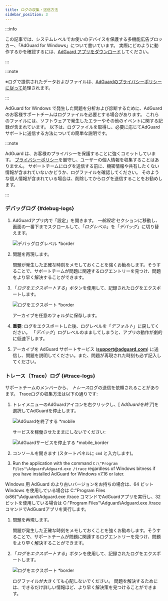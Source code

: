 ```yaml
---
title: ログの収集・送信方法
sidebar_position: 3
---
```


:::info

この記事では、システムレベルでお使いのデバイスを保護する多機能広告ブロッカー、「AdGuard for Windows」について書いています。 実際にどのように動作するかを確認するには、[AdGuard アプリをダウンロード](https://agrd.io/download-kb-adblock)してください。

:::

:::note

※ログで提供されたデータおよびファイルは、[AdGuardのプライバシーポリシーに従って](https://adguard.com/en/privacy.html)処理されます。

:::

AdGuard for Windows で発生した問題を分析および診断するために、AdGuardのお客様サポートチームはログファイルを必要とする場合があります。 これらのファイルには、ソフトウェアで発生したエラーやその他のイベントに関する記録が含まれています。 以下は、ログファイルを取得し、必要に応じてAdGuardサポートに送信する方法についての簡単な説明です。

:::note

AdGuard は、お客様のプライバシーを保護することに強くコミットしています。 [プライバシーポリシー](https://adguard.com/privacy/windows.html)を厳守し、ユーザーの個人情報を収集することはありません。 サポートチームにログを送信する前に、機密情報や共有したくない情報が含まれていないかどうか、ログファイルを確認してください。 そのような個人情報が含まれている場合は、削除してからログを送信することをお勧めします。

:::

### デバッグログ {#debug-logs}

1. AdGuardアプリ内で「設定」を開きます。 *一般設定* セクションに移動し、画面の一番下までスクロールして、「*ログレベル*」を「*デバッグ*」に切り替えます。

    ![デバッグログレベル *border](https://cdn.adtidy.org/content/kb/ad_blocker/windows/solving-problems/adg-logs-1.png)

1. 問題を再現します。

    問題が発生した正確な時刻をメモしておくことを強くお勧めします。そうすることで、サポートチームが問題に関連するログエントリーを見つけ、問題をより早く解決することができます。

1. 「*ログをエクスポートする*」ボタンを使用して、記録されたログをエクスポートします。

    ![ログをエクスポート *border](https://cdn.adtidy.org/content/kb/ad_blocker/windows/solving-problems/adg-logs-2.png)

    アーカイブを任意のフォルダに保存します。

1. **重要**: ログをエクスポートした後、ログレベルを「*デフォルト*」に戻してください。 「*デバッグ*」ログレベルのまましてしまうと、アプリの動作が劇的に低速下します。

1. アーカイブを AdGuard サポートサービス (**support@adguard.com**) に送信し、問題を説明してください。また、問題が再現された時刻も必ず記入してください。

### トレース（Trace）ログ {#trace-logs}

サポートチームのメンバーから、 *トレース*ログの送信を依頼されることがあります。 Traceログの収集方法は以下の通りです:

1. トレイメニューのAdGuardアイコンを右クリックし、[ *AdGuardを終了*]を選択してAdGuardを停止します。

    ![AdGuardを終了する *mobile](https://cdn.adtidy.org/content/kb/ad_blocker/windows/solving-problems/adg-logs-3.png)

    サービスを稼働させたままにしないでください:

    ![AdGuardサービスを停止する *mobile_border](https://cdn.adtidy.org/public/Adguard/kb/newscreenshots/En/eng_logs_4.png)

1. コンソールを開きます (スタートパネルに `cmd` と入力します)。

1. Run the application with the command `C:\"Program Files"\Adguard\Adguard.exe /trace` regardless of Windows bitness if you have installed AdGuard for Windows v7.16 or later.

Windows 用 AdGuard のより古いバージョンをお持ちの場合は、64 ビット Windows を使用している場合は C:\"Program Files (x86)"\Adguard\Adguard.exe /trace コマンドでAdGuardアプリを実行し、32 ビットを使用している場合は C:\"Program Files"\Adguard\Adguard.exe /trace コマンドでAdGuardアプリを実行します。

1. 問題を再現します。

    問題が発生した正確な時刻をメモしておくことを強くお勧めします。そうすることで、サポートチームが問題に関連するログエントリーを見つけ、問題をより早く解決することができます。

1. 「*ログをエクスポートする*」ボタンを使用して、記録されたログをエクスポートします。

    ![ログをエクスポート *border](https://cdn.adtidy.org/content/kb/ad_blocker/windows/solving-problems/adg-logs-2.png)

    ログファイルが大きくても心配しないでください。 問題を解決するためには、できるだけ詳しい情報ほど、より早く解決策を見つけることができます。
